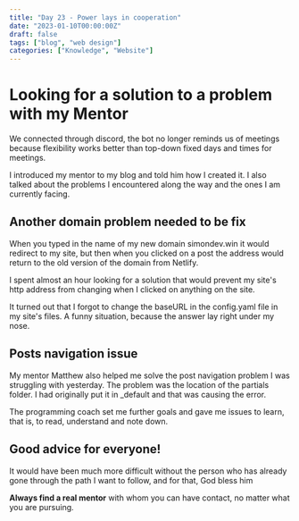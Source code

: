 ```yaml
---
title: "Day 23 - Power lays in cooperation"
date: "2023-01-10T00:00:00Z"
draft: false
tags: ["blog", "web design"]
categories: ["Knowledge", "Website"]
---
```


# Looking for a solution to a problem with my Mentor

We connected through discord, the bot no longer reminds us of meetings because flexibility works better than top-down fixed days and times for meetings.

I introduced my mentor to my blog and told him how I created it. I also talked about the problems I encountered along the way and the ones I am currently facing. 

## Another domain problem needed to be fix

When you typed in the name of my new domain simondev.win it would redirect to my site, but then when you clicked on a post the address would return to the old version of the domain from Netlify. 

I spent almost an hour looking for a solution that would prevent my site's http address from changing when I clicked on anything on the site. 

It turned out that I forgot to change the baseURL in the config.yaml file in my site's files. A funny situation, because the answer lay right under my nose. 

## Posts navigation issue

My mentor Matthew also helped me solve the post navigation problem I was struggling with yesterday. The problem was the location of the partials folder. I had originally put it in _default and that was causing the error.

The programming coach set me further goals and gave me issues to learn, that is, to read, understand and note down. 


## Good advice for everyone!

It would have been much more difficult without the person who has already gone through the path I want to follow, and for that, God bless him

**Always find a real mentor** with whom you can have contact, no matter what you are pursuing. 


